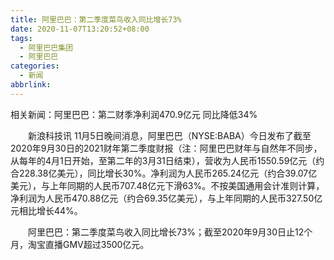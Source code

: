 ```yaml
---
title: 阿里巴巴：第二季度菜鸟收入同比增长73%
date: 2020-11-07T13:20:52+08:00
tags:
  - 阿里巴巴集团
  - 阿里巴巴
categories:
  - 新闻
abbrlink:
---
```


相关新闻：阿里巴巴：第二财季净利润470.9亿元 同比降低34%

　　新浪科技讯 11月5日晚间消息，阿里巴巴（NYSE:BABA）今日发布了截至2020年9月30日的2021财年第二季度财报（注：阿里巴巴财年与自然年不同步，从每年的4月1日开始，至第二年的3月31日结束），营收为人民币1550.59亿元（约合228.38亿美元），同比增长30%。净利润为人民币265.24亿元（约合39.07亿美元），与上年同期的人民币707.48亿元下滑63%。不按美国通用会计准则计算，净利润为人民币470.88亿元（约合69.35亿美元），与上年同期的人民币327.50亿元相比增长44%。

　　阿里巴巴：第二季度菜鸟收入同比增长73%；截至2020年9月30日止12个月，淘宝直播GMV超过3500亿元。